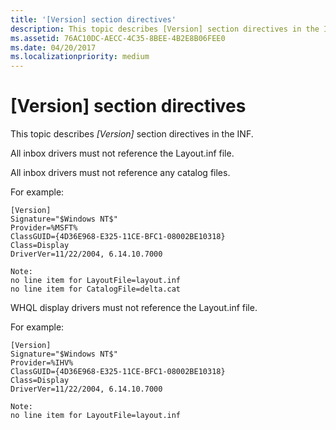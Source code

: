 ```yaml
---
title: '[Version] section directives'
description: This topic describes [Version] section directives in the INF.
ms.assetid: 76AC10DC-AECC-4C35-8BEE-4B2E8B06FEE0
ms.date: 04/20/2017
ms.localizationpriority: medium
---
```


# \[Version\] section directives


This topic describes *\[Version\]* section directives in the INF.

All inbox drivers must not reference the Layout.inf file.

All inbox drivers must not reference any catalog files.

For example:

``` syntax
[Version]
Signature="$Windows NT$"
Provider=%MSFT%
ClassGUID={4D36E968-E325-11CE-BFC1-08002BE10318}
Class=Display
DriverVer=11/22/2004, 6.14.10.7000

Note: 
no line item for LayoutFile=layout.inf
no line item for CatalogFile=delta.cat
```

WHQL display drivers must not reference the Layout.inf file.

For example:

``` syntax
[Version]
Signature="$Windows NT$"
Provider=%IHV%
ClassGUID={4D36E968-E325-11CE-BFC1-08002BE10318}
Class=Display
DriverVer=11/22/2004, 6.14.10.7000

Note: 
no line item for LayoutFile=layout.inf
```

 

 






